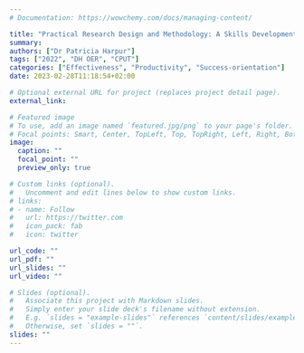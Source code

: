 ```yaml
---
# Documentation: https://wowchemy.com/docs/managing-content/

title: "Practical Research Design and Methodology: A Skills Development Manifesto"
summary: 
authors: ["Dr Patricia Harpur"]
tags: ["2022", "DH OER", "CPUT"]
categories: ["Effectiveness", "Productivity", "Success-orientation"]
date: 2023-02-28T11:18:54+02:00

# Optional external URL for project (replaces project detail page).
external_link: 

# Featured image
# To use, add an image named `featured.jpg/png` to your page's folder.
# Focal points: Smart, Center, TopLeft, Top, TopRight, Left, Right, BottomLeft, Bottom, BottomRight.
image:
  caption: ""
  focal_point: ""
  preview_only: true

# Custom links (optional).
#   Uncomment and edit lines below to show custom links.
# links:
# - name: Follow
#   url: https://twitter.com
#   icon_pack: fab
#   icon: twitter

url_code: ""
url_pdf: ""
url_slides: ""
url_video: ""

# Slides (optional).
#   Associate this project with Markdown slides.
#   Simply enter your slide deck's filename without extension.
#   E.g. `slides = "example-slides"` references `content/slides/example-slides.md`.
#   Otherwise, set `slides = ""`.
slides: ""
---
```



